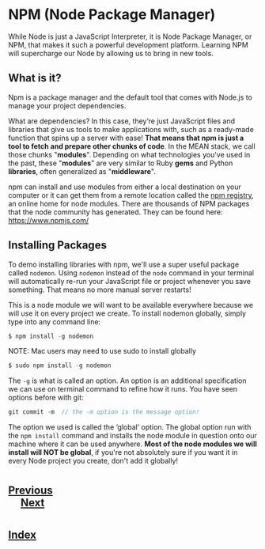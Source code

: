 # NPM (Node Package Manager)
While Node is just a JavaScript Interpreter, it is Node Package Manager, or NPM, that makes it such a powerful development platform. Learning NPM will supercharge our Node by allowing us to bring in new tools.

## What is it?
Npm is a package manager and the default tool that comes with Node.js to manage your project dependencies.

What are dependencies? In this case, they’re just JavaScript files and libraries that give us tools to make applications with, such as a ready-made function that spins up a server with ease! __That means that npm is just a tool to fetch and prepare other chunks of code__. In the MEAN stack, we call those chunks "__modules__". Depending on what technologies you've used in the past, these "__modules__" are very similar to Ruby __gems__ and Python __libraries__, often generalized as "__middleware__".

npm can install and use modules from either a local destination on your computer or it can get them from a remote location called the [npm registry](https://docs.npmjs.com/misc/registry   ), an online home for node modules. There are thousands of NPM packages that the node community has generated. They can be found here: https://www.npmjs.com/

## Installing Packages
To demo installing libraries with npm, we'll use a super useful package called `nodemon`. Using `nodemon` instead of the `node` command in your terminal will automatically re-run your JavaScript file or project whenever you save something. That means no more manual server restarts!

This is a node module we will want to be available everywhere because we will use it on every project we create. To install nodemon globally, simply type into any command line:
```s
$ npm install -g nodemon
```
NOTE: Mac users may need to use sudo to install globally
```s
$ sudo npm install -g nodemon
```
The `-g` is what is called an option. An option is an additional specification we can use on terminal command to refine how it runs. You have seen options before with git:
```js
git commit -m  // the -m option is the message option!
```
The option we used is called the ‘global’ option. The global option run with the `npm install` command and installs the node module in question onto our machine where it can be used anywhere. __Most of the node modules we will install will NOT be global__, if you're not absolutely sure if you want it in every Node project you create, don't add it globally!
#
## [Previous](./../005_Fuctional_Programming/004_Map_and_Filter.md)<span>&nbsp;&nbsp;&nbsp;&nbsp;&nbsp;&nbsp;&nbsp;&nbsp;&nbsp;&nbsp;&nbsp;&nbsp;&nbsp;&nbsp;&nbsp;&nbsp;&nbsp;&nbsp;&nbsp;&nbsp;&nbsp;&nbsp;&nbsp;&nbsp;&nbsp;&nbsp;&nbsp;&nbsp;&nbsp;&nbsp;&nbsp;&nbsp;&nbsp;&nbsp;&nbsp;&nbsp;&nbsp;&nbsp;&nbsp;&nbsp;&nbsp;&nbsp;&nbsp;&nbsp;&nbsp;&nbsp;&nbsp;&nbsp;&nbsp;&nbsp;&nbsp;&nbsp;&nbsp;&nbsp;&nbsp;&nbsp;&nbsp;&nbsp;&nbsp;&nbsp;&nbsp;&nbsp;&nbsp;&nbsp;&nbsp;&nbsp;&nbsp;&nbsp;&nbsp;&nbsp;&nbsp;&nbsp;&nbsp;&nbsp;&nbsp;&nbsp;&nbsp;&nbsp;&nbsp;&nbsp;&nbsp;&nbsp;&nbsp;&nbsp;&nbsp;&nbsp;&nbsp;</span> [Next](./../../Readings_002_React/001_Intro/001_Intro.md)
#
##  [Index](../../Index.md)